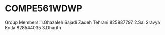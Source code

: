 # COMPE561WDWP
Group Members:
1.Ghazaleh Sajadi Zadeh Tehrani 825887797
2.Sai Sravya Kotla 828544035
3.Dharith 
